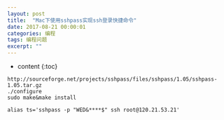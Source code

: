 ```yaml
---
layout: post
title:  "Mac下使用sshpass实现ssh登录快捷命令"
date: 2017-08-21 00:00:01
categories: 编程
tags: 编程问题
excerpt: ""
---
```


* content
{:toc}


```
http://sourceforge.net/projects/sshpass/files/sshpass/1.05/sshpass-1.05.tar.gz
./configure
sudo make&make install

alias ts='sshpass -p "WED&****$" ssh root@120.21.53.21'
```



